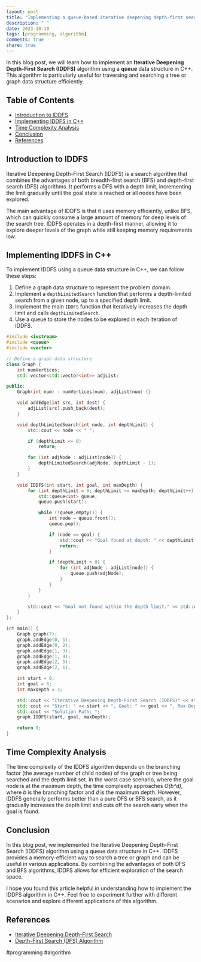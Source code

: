 ```yaml
---
layout: post
title: "Implementing a queue-based iterative deepening depth-first search (IDDFS) algorithm in C++"
description: " "
date: 2023-10-10
tags: [programming, algorithm]
comments: true
share: true
---
```


In this blog post, we will learn how to implement an **Iterative Deepening Depth-First Search (IDDFS)** algorithm using a **queue** data structure in C++. This algorithm is particularly useful for traversing and searching a tree or graph data structure efficiently. 

## Table of Contents
- [Introduction to IDDFS](#introduction-to-iddfs)
- [Implementing IDDFS in C++](#implementing-iddfs-in-c)
- [Time Complexity Analysis](#time-complexity-analysis)
- [Conclusion](#conclusion)
- [References](#references)

## Introduction to IDDFS
Iterative Deepening Depth-First Search (IDDFS) is a search algorithm that combines the advantages of both breadth-first search (BFS) and depth-first search (DFS) algorithms. It performs a DFS with a depth limit, incrementing the limit gradually until the goal state is reached or all nodes have been explored.

The main advantage of IDDFS is that it uses memory efficiently, unlike BFS, which can quickly consume a large amount of memory for deep levels of the search tree. IDDFS operates in a depth-first manner, allowing it to explore deeper levels of the graph while still keeping memory requirements low.

## Implementing IDDFS in C++
To implement IDDFS using a queue data structure in C++, we can follow these steps:

1. Define a graph data structure to represent the problem domain.
2. Implement a `depthLimitedSearch` function that performs a depth-limited search from a given node, up to a specified depth limit.
3. Implement the main `IDDFS` function that iteratively increases the depth limit and calls `depthLimitedSearch`.
4. Use a queue to store the nodes to be explored in each iteration of IDDFS.

```cpp
#include <iostream>
#include <queue>
#include <vector>

// Define a graph data structure
class Graph {
    int numVertices;
    std::vector<std::vector<int>> adjList;

public:
    Graph(int num) : numVertices(num), adjList(num) {}

    void addEdge(int src, int dest) {
        adjList[src].push_back(dest);
    }

    void depthLimitedSearch(int node, int depthLimit) {
        std::cout << node << " ";

        if (depthLimit <= 0)
            return;

        for (int adjNode : adjList[node]) {
            depthLimitedSearch(adjNode, depthLimit - 1);
        }
    }

    void IDDFS(int start, int goal, int maxDepth) {
        for (int depthLimit = 0; depthLimit <= maxDepth; depthLimit++) {
            std::queue<int> queue;
            queue.push(start);

            while (!queue.empty()) {
                int node = queue.front();
                queue.pop();

                if (node == goal) {
                    std::cout << "Goal found at depth: " << depthLimit << std::endl;
                    return;
                }

                if (depthLimit > 0) {
                    for (int adjNode : adjList[node]) {
                        queue.push(adjNode);
                    }
                }
            }
        }

        std::cout << "Goal not found within the depth limit." << std::endl;
    }
};

int main() {
    Graph graph(7);
    graph.addEdge(0, 1);
    graph.addEdge(0, 2);
    graph.addEdge(1, 3);
    graph.addEdge(1, 4);
    graph.addEdge(2, 5);
    graph.addEdge(2, 6);

    int start = 0;
    int goal = 6;
    int maxDepth = 3;

    std::cout << "Iterative Deepening Depth-First Search (IDDFS)" << std::endl;
    std::cout << "Start: " << start << ", Goal: " << goal << ", Max Depth: " << maxDepth << std::endl;
    std::cout << "Solution Path: ";
    graph.IDDFS(start, goal, maxDepth);

    return 0;
}
```

## Time Complexity Analysis
The time complexity of the IDDFS algorithm depends on the branching factor (the average number of child nodes) of the graph or tree being searched and the depth limit set. In the worst case scenario, where the goal node is at the maximum depth, the time complexity approaches *O(b^d)*, where *b* is the branching factor and *d* is the maximum depth. However, IDDFS generally performs better than a pure DFS or BFS search, as it gradually increases the depth limit and cuts off the search early when the goal is found.

## Conclusion
In this blog post, we implemented the Iterative Deepening Depth-First Search (IDDFS) algorithm using a queue data structure in C++. IDDFS provides a memory-efficient way to search a tree or graph and can be useful in various applications. By combining the advantages of both DFS and BFS algorithms, IDDFS allows for efficient exploration of the search space.

I hope you found this article helpful in understanding how to implement the IDDFS algorithm in C++. Feel free to experiment further with different scenarios and explore different applications of this algorithm.

## References
- [Iterative Deepening Depth-First Search](https://en.wikipedia.org/wiki/Iterative_deepening_depth-first_search)
- [Depth-First Search (DFS) Algorithm](https://www.geeksforgeeks.org/depth-first-search-or-dfs-for-a-graph/)

#programming #algorithm